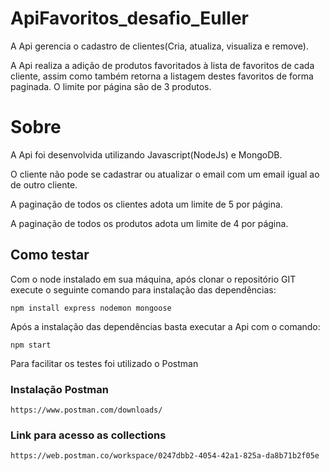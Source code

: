 # ApiFavoritos_desafio_Euller
A Api gerencia o cadastro de clientes(Cria, atualiza, visualiza e remove).

A Api realiza a adição de produtos favoritados à lista de favoritos de cada cliente, assim como também retorna a listagem destes favoritos de forma paginada. O limite por página são de 3 produtos.

# Sobre
A Api foi desenvolvida utilizando Javascript(NodeJs) e MongoDB.

O cliente não pode se cadastrar ou atualizar o email com um email igual ao de outro cliente.

A paginação de todos os clientes adota um limite de 5 por página.

A paginação de todos os produtos adota um limite de 4 por página.

## Como testar
Com o node instalado em sua máquina, após clonar o repositório GIT execute o seguinte comando para instalação das dependências:

`npm install express nodemon mongoose`

Após a instalação das dependências basta executar a Api com o comando:

`npm start`

Para facilitar os testes foi utilizado o Postman

### Instalação Postman

```https://www.postman.com/downloads/```

### Link para acesso as collections
```https://web.postman.co/workspace/0247dbb2-4054-42a1-825a-da8b71b2f05e```